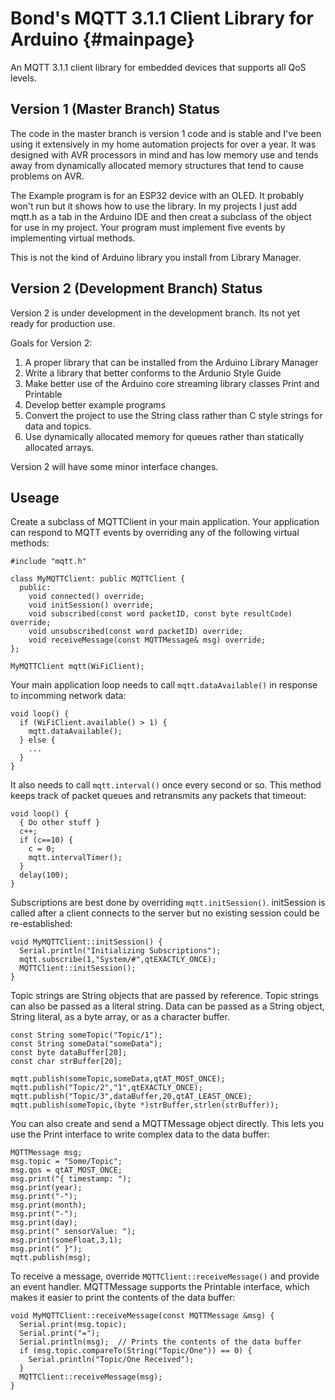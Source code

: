 # Bond's MQTT 3.1.1 Client Library for Arduino {#mainpage}

An MQTT 3.1.1 client library for embedded devices that supports all QoS levels. 

## Version 1 (Master Branch) Status

The code in the master branch is version 1 code and is stable and I've been using it extensively in my home automation projects for over a year. It was designed with AVR processors in mind and has low memory use and tends away from dynamically allocated memory structures that tend to cause problems on AVR.

The Example program is for an ESP32 device with an OLED. It probably won't run but it shows how to use the library. In my projects I just add mqtt.h as a tab in the Arduino IDE and then creat a subclass of the object for use in my project. Your program must implement five events by implementing virtual methods. 

This is not the kind of Arduino library you install from Library Manager. 

## Version 2 (Development Branch) Status

Version 2 is under development in the development branch. Its not yet ready for production use.

Goals for Version 2:

1. A proper library that can be installed from the Arduino Library Manager
2. Write a library that better conforms to the Ardunio Style Guide
3. Make better use of the Arduino core streaming library classes Print and Printable
4. Develop better example programs
5. Convert the project to use the String class rather than C style strings for data and topics.
6. Use dynamically allocated memory for queues rather than statically allocated arrays.

Version 2 will have some minor interface changes.

## Useage

Create a subclass of MQTTClient in your main application. Your application can respond to MQTT events by overriding any of the following virtual methods:

```
#include "mqtt.h"

class MyMQTTClient: public MQTTClient {
  public:
    void connected() override;
    void initSession() override;
    void subscribed(const word packetID, const byte resultCode) override;
    void unsubscribed(const word packetID) override;
    void receiveMessage(const MQTTMessage& msg) override; 
};

MyMQTTClient mqtt(WiFiClient);
```

Your main application loop needs to call `mqtt.dataAvailable()` in response to incomming network data:

```
void loop() {
  if (WiFiClient.available() > 1) {
    mqtt.dataAvailable();
  } else {
    ...
  }
}
```

It also needs to call `mqtt.interval()` once every second or so. This method keeps track of packet queues and retransmits any packets that timeout:

```
void loop() {
  { Do other stuff } 
  c++;
  if (c==10) {
    c = 0;
    mqtt.intervalTimer();
  }
  delay(100);
}
```

Subscriptions are best done by overriding `mqtt.initSession()`. initSession is called after a client connects to the server but no existing session could be re-established:

```
void MyMQTTClient::initSession() {
  Serial.println("Initializing Subscriptions");
  mqtt.subscribe(1,"System/#",qtEXACTLY_ONCE);  
  MQTTClient::initSession();
}
```

Topic strings are String objects that are passed by reference. Topic strings can also be passed as a literal string. Data can be passed as a String object, String literal, as a byte array, or as a character buffer.

```
const String someTopic("Topic/1");
const String someData("someData");
const byte dataBuffer[20];
const char strBuffer[20];

mqtt.publish(someTopic,someData,qtAT_MOST_ONCE);
mqtt.publish("Topic/2","1",qtEXACTLY_ONCE);
mqtt.publish("Topic/3",dataBuffer,20,qtAT_LEAST_ONCE);
mqtt.publish(someTopic,(byte *)strBuffer,strlen(strBuffer));
```

You can also create and send a MQTTMessage object directly. This lets you use the Print interface to write complex data to the data buffer:

```
MQTTMessage msg;
msg.topic = "Some/Topic";
msg.qos = qtAT_MOST_ONCE;
msg.print("{ timestamp: ");
msg.print(year); 
msg.print("-");
msg.print(month); 
msg.print("-");
msg.print(day); 
msg.print(" sensorValue: ");
msg.print(someFloat,3,1);
msg.print(" }");
mqtt.publish(msg);
```

To receive a message, override `MQTTClient::receiveMessage()` and provide an event handler. MQTTMessage supports the Printable interface, which makes it easier to print the contents of the data buffer:

```
void MyMQTTClient::receiveMessage(const MQTTMessage &msg) {
  Serial.print(msg.topic);
  Serial.print("=");
  Serial.println(msg);  // Prints the contents of the data buffer
  if (msg.topic.compareTo(String("Topic/One")) == 0) {
    Serial.println("Topic/One Received");
  }
  MQTTClient::receiveMessage(msg);
}
```